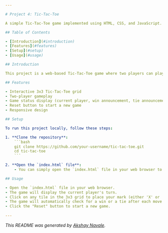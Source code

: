```yaml
---

# Project 4: Tic-Tac-Toe

A simple Tic-Tac-Toe game implemented using HTML, CSS, and JavaScript.

## Table of Contents

- [Introduction](#introduction)
- [Features](#features)
- [Setup](#setup)
- [Usage](#usage)

## Introduction

This project is a web-based Tic-Tac-Toe game where two players can play against each other. The game board is a 3x3 grid, and players take turns marking a cell with 'X' or 'O'. The first player to get three of their marks in a row (horizontally, vertically, or diagonally) wins the game. If all nine cells are filled and neither player has three in a row, the game is a tie.

## Features

- Interactive 3x3 Tic-Tac-Toe grid
- Two-player gameplay
- Game status display (current player, win announcement, tie announcement)
- Reset button to start a new game
- Responsive design

## Setup

To run this project locally, follow these steps:

1. **Clone the repository**:
    ```bash
    git clone https://github.com/your-username/tic-tac-toe.git
    cd tic-tac-toe
    ```

2. **Open the `index.html` file**:
    - You can simply open the `index.html` file in your web browser to play the game.

## Usage

- Open the `index.html` file in your web browser.
- The game will display the current player's turn.
- Click on any tile in the 3x3 grid to place your mark (either 'X' or 'O').
- The game will automatically check for a win or a tie after each move and display the result.
- Click the "Reset" button to start a new game.
  
---
```


*This README was generated by [Akshay Navale](https://github.com/akshay20n).*
